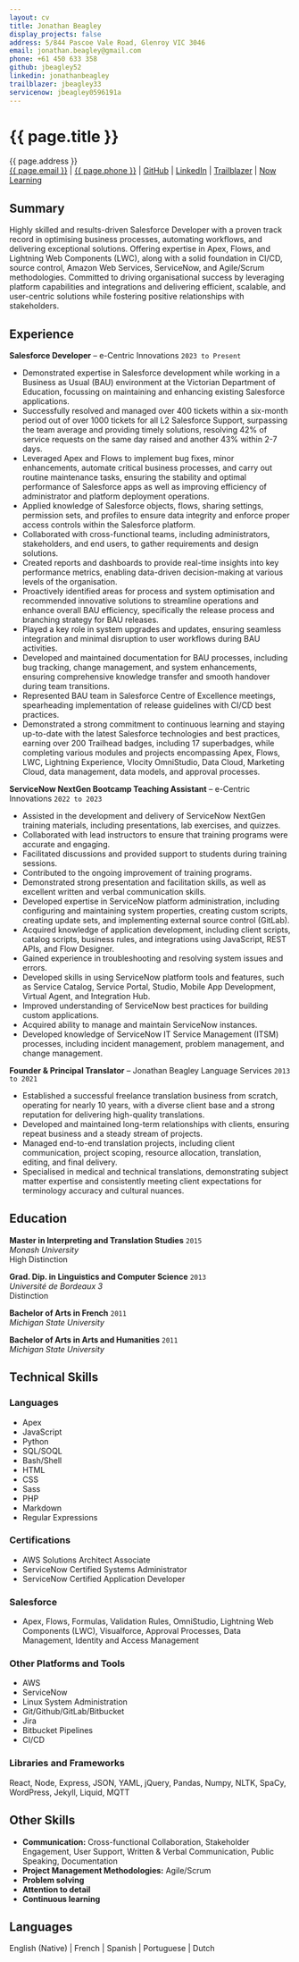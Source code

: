 ```yaml
---
layout: cv
title: Jonathan Beagley
display_projects: false
address: 5/844 Pascoe Vale Road, Glenroy VIC 3046
email: jonathan.beagley@gmail.com
phone: +61 450 633 358
github: jbeagley52
linkedin: jonathanbeagley
trailblazer: jbeagley33
servicenow: jbeagley0596191a
---
```


# {{ page.title }}

<div id="webaddress">
<i class="fa fa-globe"></i> {{ page.address }}
<br />
<i class="fa fa-envelope"></i> <a href="mailto:{{ page.email }}">{{ page.email }}</a>
|
<i class="fa fa-phone"></i> <a href="tel:{{ page.phone }}">{{ page.phone }}</a>
|
<i class="fa fa-github"></i> <a href="http://github.com/{{ page.github }}">GitHub</a>
|
<i class="fa fa-linkedin"></i> <a href="https://www.linkedin.com/in/{{ page.linkedin }}/">LinkedIn</a>
|
<i class="fa fa-graduation-cap"></i> <a href="https://trailblazer.me/id/{{ page.trailblazer }}/">Trailblazer</a>
|
<i class="fa fa-graduation-cap"></i> <a href="https://nowlearning.servicenow.com/lxp?id=nl_public&user={{ page.servicenow }}">Now Learning</a>
</div>

## Summary

Highly skilled and results-driven Salesforce Developer with a proven track record in optimising business processes, automating workflows, and delivering exceptional solutions. Offering expertise in Apex, Flows, and Lightning Web Components (LWC), along with a solid foundation in CI/CD, source control, Amazon Web Services, ServiceNow, and Agile/Scrum methodologies. Committed to driving organisational success by leveraging platform capabilities and integrations and delivering efficient, scalable, and user-centric solutions while fostering positive relationships with stakeholders.

## Experience

**Salesforce Developer** &ndash; e-Centric Innovations `2023 to Present`

- Demonstrated expertise in Salesforce development while working in a Business as Usual (BAU) environment at the Victorian Department of Education, focussing on maintaining and enhancing existing Salesforce applications.
- Successfully resolved and managed over 400 tickets within a six-month period out of over 1000 tickets for all L2 Salesforce Support, surpassing the team average and providing timely solutions, resolving 42% of service requests on the same day raised and another 43% within 2-7 days.
- Leveraged Apex and Flows to implement bug fixes, minor enhancements, automate critical business processes, and carry out routine maintenance tasks, ensuring the stability and optimal performance of Salesforce apps as well as improving efficiency of administrator and platform deployment operations.
- Applied knowledge of Salesforce objects, flows, sharing settings, permission sets, and profiles to ensure data integrity and enforce proper access controls within the Salesforce platform.
- Collaborated with cross-functional teams, including administrators, stakeholders, and end users, to gather requirements and design solutions.
- Created reports and dashboards to provide real-time insights into key performance metrics, enabling data-driven decision-making at various levels of the organisation.
- Proactively identified areas for process and system optimisation and recommended innovative solutions to streamline operations and enhance overall BAU efficiency, specifically the release process and branching strategy for BAU releases.
- Played a key role in system upgrades and updates, ensuring seamless integration and minimal disruption to user workflows during BAU activities.
- Developed and maintained documentation for BAU processes, including bug tracking, change management, and system enhancements, ensuring comprehensive knowledge transfer and smooth handover during team transitions.
- Represented BAU team in Salesforce Centre of Excellence meetings, spearheading implementation of release guidelines with CI/CD best practices.  
- Demonstrated a strong commitment to continuous learning and staying up-to-date with the latest Salesforce technologies and best practices, earning over 200 Trailhead badges, including 17 superbadges, while completing various modules and projects encompassing Apex, Flows, LWC, Lightning Experience, Vlocity OmniStudio, Data Cloud, Marketing Cloud, data management, data models, and approval processes.

**ServiceNow NextGen Bootcamp Teaching Assistant** &ndash; e-Centric Innovations `2022 to 2023`

- Assisted in the development and delivery of ServiceNow NextGen training materials, including presentations, lab exercises, and quizzes.
- Collaborated with lead instructors to ensure that training programs were accurate and engaging.
- Facilitated discussions and provided support to students during training sessions.
- Contributed to the ongoing improvement of training programs.
- Demonstrated strong presentation and facilitation skills, as well as excellent written and verbal communication skills.
- Developed expertise in ServiceNow platform administration, including configuring and maintaining system properties, creating custom scripts, creating update sets, and implementing external source control (GitLab).
- Acquired knowledge of application development, including client scripts, catalog scripts, business rules, and integrations using JavaScript, REST APIs, and Flow Designer.
- Gained experience in troubleshooting and resolving system issues and errors.
- Developed skills in using ServiceNow platform tools and features, such as Service Catalog, Service Portal, Studio, Mobile App Development, Virtual Agent, and Integration Hub.
- Improved understanding of ServiceNow best practices for building custom applications.
- Acquired ability to manage and maintain ServiceNow instances.
- Developed knowledge of ServiceNow IT Service Management (ITSM) processes, including incident management, problem management, and change management.

<!-- **Sessional Translation Teacher** &ndash; RMIT University `2019 to 2022`

- Maintaining and updating course on LMS
- Marking and providing constructive feedback
- Liaising with course coordinators and students
- Creating lesson plans and course content -->

**Founder & Principal Translator** &ndash; Jonathan Beagley Language Services `2013 to 2021`

- Established a successful freelance translation business from scratch, operating for nearly 10 years, with a diverse client base and a strong reputation for delivering high-quality translations.
- Developed and maintained long-term relationships with clients, ensuring repeat business and a steady stream of projects.
- Managed end-to-end translation projects, including client communication, project scoping, resource allocation, translation, editing, and final delivery.
- Specialised in medical and technical translations, demonstrating subject matter expertise and consistently meeting client expectations for terminology accuracy and cultural nuances.

<!-- **Branch Chair & Committee Member** &ndash; AUSIT `2016 to 2021`

- Served as Victorian Branch Chair for 4 years
- Supervised organisation of National Conference in 2019 as Co-Chair of Organising Committee
- Facilitated monthly meetings for Victorian Branch
- Liaised with National Council and committee members
- Created and presented seminars and webinars on ethics, technology and small business
- Brainstormed ideas for professional development seminars
- Coordinated event and conference organisation -->

<!-- **Research Assistant** &ndash; Monash University `2015 to 2018`

- Drafted whitepaper with improvements to interpreter assessment in Australia
- Conducted confidential interviews with various stakeholders
- Quantitative data analysis and reporting (Excel)
- Transcribed interviews -->

## Education

**Master in Interpreting and Translation Studies** `2015` \
_Monash University_ \
High Distinction

**Grad. Dip. in Linguistics and Computer Science** `2013` \
_Université de Bordeaux 3_ \
Distinction

**Bachelor of Arts in French** `2011` \
_Michigan State University_

**Bachelor of Arts in Arts and Humanities** `2011` \
_Michigan State University_

## Technical Skills

### Languages

- Apex
- JavaScript
- Python
- SQL/SOQL
- Bash/Shell
- HTML
- CSS
- Sass
- PHP
- Markdown
- Regular Expressions

### Certifications
- AWS Solutions Architect Associate
- ServiceNow Certified Systems Administrator
- ServiceNow Certified Application Developer

### Salesforce

- Apex, Flows, Formulas, Validation Rules, OmniStudio, Lightning Web Components (LWC), Visualforce, Approval Processes, Data Management, Identity and Access Management

### Other Platforms and Tools

- AWS
- ServiceNow
- Linux System Administration
- Git/Github/GitLab/Bitbucket
- Jira
- Bitbucket Pipelines
- CI/CD

### Libraries and Frameworks

React, Node, Express, JSON, YAML, jQuery, Pandas, Numpy, NLTK, SpaCy, WordPress, Jekyll, Liquid, MQTT

<!-- ## Soft Skills

Excellent written & verbal communication |
Stakeholder management |
Problem solving |
Research |
Intercultural communication |
Strong attention to detail
-->

## Other Skills

- **Communication:** Cross-functional Collaboration, Stakeholder Engagement, User Support, Written & Verbal Communication, Public Speaking, Documentation
- **Project Management Methodologies:** Agile/Scrum
- **Problem solving**
- **Attention to detail**
- **Continuous learning**

## Languages
English (Native) | French | Spanish | Portuguese | Dutch

<!-- ### Footer

Last updated: May 2013 -->
